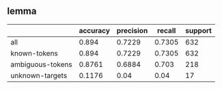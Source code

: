 
## lemma

|                  | accuracy | precision | recall | support |
|------------------|----------|-----------|--------|---------|
| all              | 0.894    | 0.7229    | 0.7305 | 632     |
| known-tokens     | 0.894    | 0.7229    | 0.7305 | 632     |
| ambiguous-tokens | 0.8761   | 0.6884    | 0.703  | 218     |
| unknown-targets  | 0.1176   | 0.04      | 0.04   | 17      |

